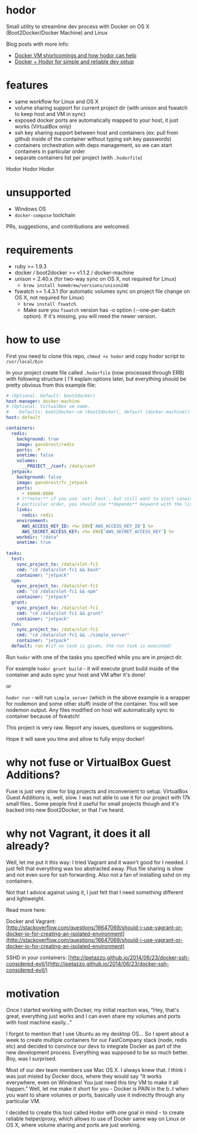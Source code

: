 hodor
=====

Small utility to streamline dev process with Docker on OS X (Boot2Docker/Docker Machine) and Linux

Blog posts with more info:

* [Docker VM shortcomings and how hodor can help](http://distinctplace.com/infrastructure/2014/09/24/docker-vm-shortcomings-and-how-hodor-can-help/)
* [Docker + Hodor for simple and reliable dev setup](http://distinctplace.com/infrastructure/2015/06/18/docker--hodor-to-simplify-app-setup/)

features
=====
* same workflow for Linux and OS X 
* volume sharing support for current project dir (with unison and fswatch to keep host and VM in sync)
* exposed docker ports are automatically mapped to your host, it just works (VirtualBox only)
* ssh key sharing support between host and containers (ex: pull from github inside of the container without typing ssh key passwords)
* containers orchestration with deps management, so we can start containers in particular order
* separate containers list per project (with `.hodorfile`)

Hodor Hodor Hodor

unsupported
=====
* Windows OS
* `docker-compose` toolchain

PRs, suggestions, and contributions are welcomed.

requirements
=====
* ruby >= 1.9.3
* docker / boot2docker >= v1.1.2 / docker-machine
* unison = 2.40.x (for two-way sync on OS X, not required for Linux) 
  - `brew install homebrew/versions/unison240`
* fswatch >= 1.4.3.1 (for automatic volumes sync on project file change on OS X, not required for Linux) 
  - `brew install fswatch`. 
  - Make sure you `fswatch` version has -o option (--one-per-batch option). If it's missing, you will need the newer version.

how to use
=====

First you need to clone this repo, `chmod +x hodor` and copy hodor script to `/usr/local/bin`

In your project create file called `.hodorfile` (now processed through ERB) with following structure ( I'll explain options later, but everything should be pretty obvious from this example file:

```yaml
# (Optional. Default: boot2docker)
host-manager: docker-machine 
# (Optional. VirtualBox vm name. 
#    Defaults: boot2docker-vm (boot2docker), default (docker-machine))
host: default

containers:
  redis:
    background: true
    image: gansbrest/redis
    ports: -P
    onetime: false
    volumes:
      __PROJECT__/conf: /data/conf
  jetpack:
    background: false
    image: gansbrest/fc_jetpack
    ports:
      - 49000:8880
    # (**note:** if you use `net: host`, but still want to start conainers in 
    # particular order, you should use **depends** keyword with the list of continers instead)
    links:
      redis: redis
    environment:
      AWS_ACCESS_KEY_ID: <%= ENV['AWS_ACCESS_KEY_ID'] %>
      AWS_SECRET_ACCESS_KEY: <%= ENV['AWS_SECRET_ACCESS_KEY'] %>
    workdir: "/data"
    onetime: true
    
tasks:
  test:
    sync_project_to: /data/slot-fc1
    cmd: "cd /data/slot-fc1 && bash"
    container: "jetpack"
  npm:
    sync_project_to: /data/slot-fc1
    cmd: "cd /data/slot-fc1 && npm"
    container: "jetpack"
  grunt:
    sync_project_to: /data/slot-fc1
    cmd: "cd /data/slot-fc1 && grunt"
    container: "jetpack"
  run:
    sync_project_to: /data/slot-fc1
    cmd: "cd /data/slot-fc1 && ./simple_server"
    container: "jetpack"
  default: run #(if no task is given, the run task is executed)
```

Run `hodor` with one of the tasks you specified while you are in project dir.

For example `hodor grunt build` - it will execute grunt build inside of the container and auto sync your host and VM after it's done!

or

`hodor run` - will run `simple_server` (which in the above example is a wrapper for nodemon and some other stuff) inside of the container. You will see nodemon output. Any files modified on host will automatically sync to container because of fswatch!

This project is very raw. Report any issues, questions or suggestions.

Hope it will save you time and allow to fully enjoy docker!


why not fuse or VirtualBox Guest Additions?
=====

Fuse is just very slow for big projects and inconvenient to setup. VirtualBox Guest Additions is, well, slow. I was not able to use it for our project with 17k small files.. Some people find it useful for small projects though and it's backed into new Boot2Docker, or that I've heard.

why not Vagrant, it does it all already?
=====

Well, let me put it this way: I tried Vagrant and it wasn't good for I needed. I just felt that everything was too abstracted away. Plus file sharing is slow and not even sure for ssh forwarding. Also not a fan of installing sshd on my containers.

Not that I advice against using it, I just felt that I need something different and lightweight.

Read more here:

Docker and Vagrant: [http://stackoverflow.com/questions/16647069/should-i-use-vagrant-or-docker-io-for-creating-an-isolated-environment](http://stackoverflow.com/questions/16647069/should-i-use-vagrant-or-docker-io-for-creating-an-isolated-environment)

SSHD in your containers: [http://jpetazzo.github.io/2014/06/23/docker-ssh-considered-evil/](http://jpetazzo.github.io/2014/06/23/docker-ssh-considered-evil/)

motivation
=====

Once I started working with Docker, my initial reaction was, "Hey, that's great, everything just works and I can even share my volumes and ports with host machine easily..." 

I forgot to mention that I use Ubuntu as my desktop OS... So I spent about a week to create multiple containers for our FastCompany stack (node, redis etc) and decided to convince our devs to integrate Docker as part of the new development process. Everything was supposed to be so much better. Boy, was I surprised.

Most of our dev team members use Mac OS X. I always knew that. I think I was just misled by Docker docs, where they would say "It works everywhere, even on Windows! You just need this tiny VM to make it all happen." Well, let me make it short for you - Docker is PAIN in the b..t when you want to share volumes or ports, basically use it indirectly through any particular VM.

I decided to create this tool called Hodor with one goal in mind - to create reliable helper/proxy, which allows to use of Docker same way on Linux or OS X, where volume sharing and ports are just working.
